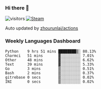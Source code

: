 ### Hi there 👋

![visitors](https://visitor-badge.glitch.me/badge?page_id=zhourunlai)
[![Steam](https://img.shields.io/badge/dynamic/json?label=Steam&query=%24.data.totalSubs&url=https%3A%2F%2Fapi.spencerwoo.com%2Fsubstats%2F%3Fsource%3DsteamGames%26queryKey%3D76561198285156854&suffix=%20Games&logo=steam&labelColor=134375&color=0b1a37&longCache=true)](http://steamcommunity.com/profiles/76561198285156854)

Auto updated by <a href="https://github.com/zhourunlai/zhourunlai/actions" target="_blank">zhourunlai/actions</a>

### Weekly Languages Dashboard

<!--PART:wakatime-->
```text
Python    9 hrs 51 mins ████████▒░ 80.13%
Charmci   51 mins       ▓░░░░░░░░░ 7.01%
Other     48 mins       ▓░░░░░░░░░ 6.62%
Text      39 mins       ▓░░░░░░░░░ 5.33%
Go        3 mins        ▒░░░░░░░░░ 0.51%
Bash      2 mins        ▒░░░░░░░░░ 0.37%
gitrebase 0 secs        ▒░░░░░░░░░ 0.02%
INI       0 secs        ▒░░░░░░░░░ 0.02%
```
<!--PART:wakatime-->
